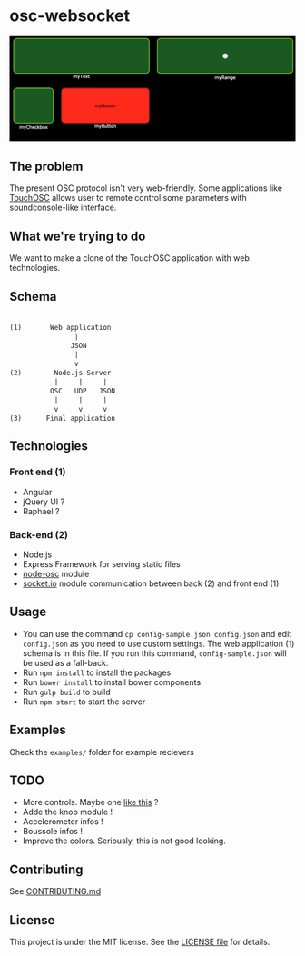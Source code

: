 # osc-websocket

![Screenshot](images/screenshot.png)

## The problem
The present OSC protocol isn't very web-friendly. Some applications like [TouchOSC](http://hexler.net/software/touchosc) allows user to remote control some parameters with soundconsole-like interface.

## What we're trying to do
We want to make a clone of the TouchOSC application with web technologies.

## Schema

```

(1)       Web application 
                | 
               JSON
                |
                v
(2)        Node.js Server
           |     |     |
          OSC   UDP   JSON
           |     |     |
           v     v     v
(3)      Final application

```

## Technologies

### Front end (1)
- Angular
- jQuery UI ?
- Raphael ?

### Back-end (2)
- Node.js
- Express Framework for serving static files
- [node-osc](https://github.com/TheAlphaNerd/node-osc) module
- [socket.io](https://github.com/Automattic/socket.io) module communication between back (2) and front end (1)


## Usage
- You can use the command ```cp config-sample.json config.json``` and edit ```config.json``` as you need to use custom settings. The web application (1) schema is in this file. If you run this command, ```config-sample.json``` will be used as a fall-back.
- Run ```npm install``` to install the packages  
- Run ```bower install``` to install bower components
- Run ```gulp build``` to build
- Run ```npm start``` to start the server

## Examples
Check the ```examples/``` folder for example recievers


## TODO
- More controls. Maybe one [like this](http://hexler.net/gfx/_software/touchosc-08.png) ?
- Adde the knob module !
- Accelerometer infos !
- Boussole infos !
- Improve the colors. Seriously, this is not good looking.

## Contributing
See [CONTRIBUTING.md](CONTRIBUTING.md)

## License
This project is under the MIT license. See the [LICENSE file](LICENSE) for details.
